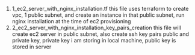 1. 1_ec2_server_with_nginx_installation.tf this file uses terraform to create vpc, 1 public subnet, and create an instance in that public subnet, run nginx installation at the time of ec2 provisioning
2. 2_ec2_server_with_nginx_installation_key_pairs_creation this file will create ec2 server in public subnet, also create ssh key pairs public and private key, private key i am storing in local machine, public key is stored in server
